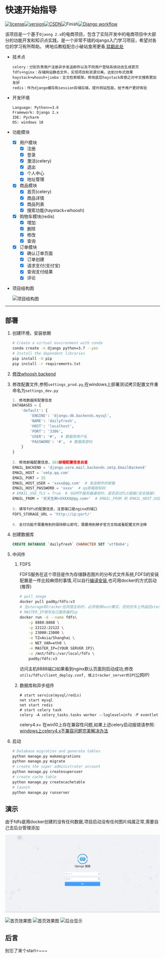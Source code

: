 # 快速开始指导

[![license](https://img.shields.io/badge/license-MIT-orange)](https://github.com/Pad0y/Django2_dailyfresh/blob/master/LICENSE)[![version](https://img.shields.io/badge/python-v3.6%2B-blue)](https://github.com/Pad0y/Django2_dailyfresh)[![CSDN](https://img.shields.io/badge/CSDN-Pad0y-blueviolet.svg)](https://blog.csdn.net/qq_34356800)![Finish](https://img.shields.io/badge/Finish-True-brightgreen)[![Django workflow](https://github.com/Pad0y/Django2_dailyfresh/actions/workflows/django.yml/badge.svg)](https://github.com/Pad0y/Django2_dailyfresh/actions)

该项目是一个基于`Djaong 2.x`的电商项目，包含了实际开发中的电商项目中大部分的功能开发和知识点实践，是一个非常不错的django入门学习项目，希望对各位的学习有所帮助。
烤地瓜教程配合小破站食用更香,[猛戳此处](https://www.bilibili.com/video/BV1NP4y1T7ja/)
- 技术点

  ```
  celery：分别负责用户注册异步发送邮件以及不同用户登陆系统动态生成首页
  fdfs+nginx：存储网站静态文件，实现项目和资源分离，达到分布式效果
  haystack+whoosh+jieba：全文检索框架，修改底层haystack库使之对中文搜索更加友好
  redis：作为django缓存和session存储后端，提升网站性能，给予用户更好体验
  ```

- 开发环境

  ```text
  Language: Python>=3.6
  Framework: Django 2.x
  IDE: Pycharm
  OS: windows 10
  ```

- 功能模块

  - [x] 用户模块
      - [x] 注册
      - [x] 登录
      - [x] 激活(celery)
      - [x] 退出
      - [x] 个人中心
      - [x] 地址管理
  - [x] 商品模块
      - [x] 首页(celery)
      - [x] 商品详情
      - [x] 商品列表
      - [x] 搜索功能(haystack+whoosh)
  - [x] 购物车模块(redis)
      - [x] 增加
      - [x] 删除
      - [x] 修改
      - [x] 查询
  - [x] 订单模块
      - [x] 确认订单页面
      - [x] 订单创建
      - [x] 请求支付(支付宝)
      - [x] 查询支付结果
      - [x] 评论

- 项目结构图

  ![项目结构图](docs/mdImages/project_frame.png)

---

## 部署

1. 创建环境，安装依赖

   ```bash
   # Create a virtual environment with conda
   conda create -n django python=3.7 --yes
   # Install the dependent libraries
   pip install -U pip
   pip install -r requirements.txt
   ```

2. [修改whoosh backend](docs/jieba.md)

3. 修改配置文件,参照`settings_prod.py`,在windows上部署测试拷贝配置文件重命名为`settings_dev.py`
   ```python
   1. 修改数据库配置信息
   DATABASES = {
       'default': {
           'ENGINE': 'django.db.backends.mysql',
           'NAME': 'dailyfresh',
           'HOST': 'localhost',
           'PORT': '3306',
           'USER': '#',  # 数据库用户名
           'PASSWORD': '#',  # 数据库密码
       }
   }
   
   2. 修改邮箱配置信息，163邮箱配置信息自查
   EMAIL_BACKEND = 'django.core.mail.backends.smtp.EmailBackend'
   EMAIL_HOST = 'smtp.qq.com'
   EMAIL_PORT = 25
   EMAIL_HOST_USER = 'xxxx@qq.com'  # 发送邮件的邮箱
   EMAIL_HOST_PASSWORD = 'xxxx'  # qq邮箱授权码
   # EMAIL_USE_TLS = True  # 与SMTP服务器通信时，是否启动TLS链接(安全链接)
   EMAIL_FROM = '天天生鲜<XXXXX@qq.com>'  # EMAIL_FROM 和 EMAIL_HOST_USER必须一样
   
   3. 填写fdfs的配置信息，注意端口是nginx的端口
   FDFS_STORAGE_URL = 'http://ip:port/'  
   
   4. 支付功能不需要用到的保持默认即可，需要用到移步官方文档或看配置文件注释
   ```

   

4. 创建数据库

   ```sql
   CREATE DATABASE `dailyfresh` CHARACTER SET 'utf8mb4';
   ```

5. 中间件

   1. FDFS

      FDFS服务在这个项目是作为存储静态图片的分布式文件系统,FDFS的安装配置是一件比较麻烦的事情,可以自行[编译安装](docs/FastDFS-description.md),也可用docker的方式启动(推荐)

      ```bash
      # pull image
      docker pull pad0y/fdfs:v3
      # 当storage和tracker在同宿主机时，必须使用host模式，否则文件上传返回storage内部地址，外部访问无法使用
      # MASTER_IP填写自己服务器的ip
      docker run -d --name fdfs\
          -p 8888:8888 \
          -p 22122:22122 \
          -p 23000:23000 \
          -e TZ=Asia/Shanghai \
          -e NET_VAR=eth0 \
          -e MASTER_IP={YOUR SERVER IP}\
          -v /mnt/fdfs:/var/local/fdfs \
          pad0y/fdfs:v3
      ```

      访问主机8888端口如果看到nginx默认页面则启动成功,修改`utils/fdfs/client_deploy.conf, 填上tracker_server的IP`(公网IP)

   3. 数据库和异步组件

      ```
      # start service(mysql/redis)
      net start mysql
      net start redis
      # start celery task
      celery -A celery_tasks.tasks worker --loglevel=info -P eventlet
      ```

      celery4.x+ 在win10上存在兼容性问题,如果上述celery启动报错请参照: [windows上celery4.x不兼容问题完美解决办法](docs/celery_on_win10.md)

6. 启动

   ```bash
   # Database migration and generate tables
   python manage.py makemigrations
   python manage.py migrate
   # create the super administrator account
   python manage.py createsuperuser
   # create cache table
   python manage.py createcachetable
   # launch
   python manage.py runserver
   ```

## 演示

由于fdfs是用docker创建的没有任何数据,项目启动没有任何图片纯属正常,需要自己去后台管理添加

![登录页](docs/mdImages/login.png)

![首页效果图](docs/mdImages/index.png)
![首页效果图](docs/mdImages/index2.png)
![后台显示](docs/mdImages/backend-display.png)

## 后言

别忘了来个start:star:~~~

